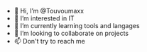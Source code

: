 - 👋 Hi, I’m @Touvoumaxx
- 👀 I’m interested in IT
- 🌱 I’m currently learning tools and langages
- 💞️ I’m looking to collaborate on projects
- 📫 Don't try to reach me

<!---
Touvoumaxx/Touvoumaxx is a ✨ special ✨ repository because its `README.md` (this file) appears on your GitHub profile.
You can click the Preview link to take a look at your changes.
--->
